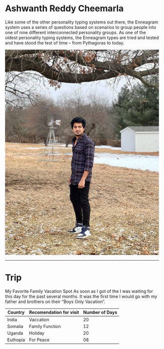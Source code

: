 # Ashwanth Reddy Cheemarla
Like some of the other personality typing systems out there, the Enneagram system uses a series of questions based on scenarios to group people into one of nine different interconnected personality groups. As one of the oldest personality typing systems, the Enneagram types are tried and tested and have stood the test of time – from Pythagoras to today.

![My Photo](/Aswanth.jpg)

---
# Trip
My Favorite Family Vacation Spot As soon as I got of the I was waiting for this day for the past several months. It was the first time I would go with my father and brothers on their “Boys Only Vacation”.

| **Country** | **Recomendation for visit** | **Number of Days**|
|-------------|-----------------------------|-------------------|
|India        | Vaccation                   | 20                |
|Somalia      | Family Function             |12                 |
|Uganda       | Holiday                     | 20                |
|Euthopia     | For Peace                   | 08                |



